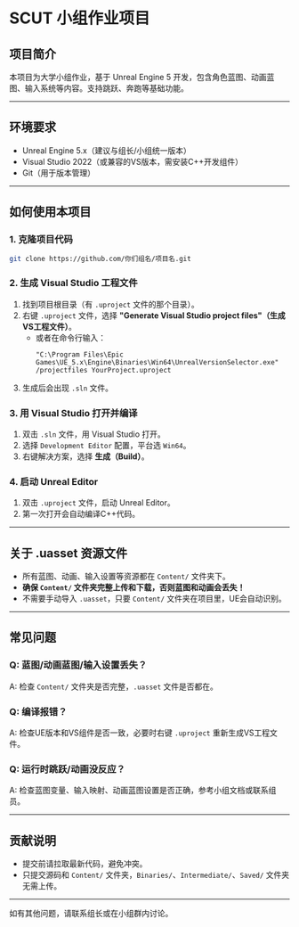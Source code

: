 # SCUT 小组作业项目

## 项目简介
本项目为大学小组作业，基于 Unreal Engine 5 开发，包含角色蓝图、动画蓝图、输入系统等内容。支持跳跃、奔跑等基础功能。

---

## 环境要求
- Unreal Engine 5.x（建议与组长/小组统一版本）
- Visual Studio 2022（或兼容的VS版本，需安装C++开发组件）
- Git（用于版本管理）

---

## 如何使用本项目

### 1. 克隆项目代码
```bash
git clone https://github.com/你们组名/项目名.git
```

### 2. 生成 Visual Studio 工程文件
1. 找到项目根目录（有 `.uproject` 文件的那个目录）。
2. 右键 `.uproject` 文件，选择 **"Generate Visual Studio project files"（生成VS工程文件）**。
   - 或者在命令行输入：
     ```
     "C:\Program Files\Epic Games\UE_5.x\Engine\Binaries\Win64\UnrealVersionSelector.exe" /projectfiles YourProject.uproject
     ```
3. 生成后会出现 `.sln` 文件。

### 3. 用 Visual Studio 打开并编译
1. 双击 `.sln` 文件，用 Visual Studio 打开。
2. 选择 `Development Editor` 配置，平台选 `Win64`。
3. 右键解决方案，选择 **生成（Build）**。

### 4. 启动 Unreal Editor
1. 双击 `.uproject` 文件，启动 Unreal Editor。
2. 第一次打开会自动编译C++代码。

---

## 关于 .uasset 资源文件
- 所有蓝图、动画、输入设置等资源都在 `Content/` 文件夹下。
- **确保 `Content/` 文件夹完整上传和下载，否则蓝图和动画会丢失！**
- 不需要手动导入 `.uasset`，只要 `Content/` 文件夹在项目里，UE会自动识别。

---

## 常见问题

### Q: 蓝图/动画蓝图/输入设置丢失？
A: 检查 `Content/` 文件夹是否完整，`.uasset` 文件是否都在。

### Q: 编译报错？
A: 检查UE版本和VS组件是否一致，必要时右键 `.uproject` 重新生成VS工程文件。

### Q: 运行时跳跃/动画没反应？
A: 检查蓝图变量、输入映射、动画蓝图设置是否正确，参考小组文档或联系组员。

---

## 贡献说明
- 提交前请拉取最新代码，避免冲突。
- 只提交源码和 `Content/` 文件夹，`Binaries/`、`Intermediate/`、`Saved/` 文件夹无需上传。

---

如有其他问题，请联系组长或在小组群内讨论。 